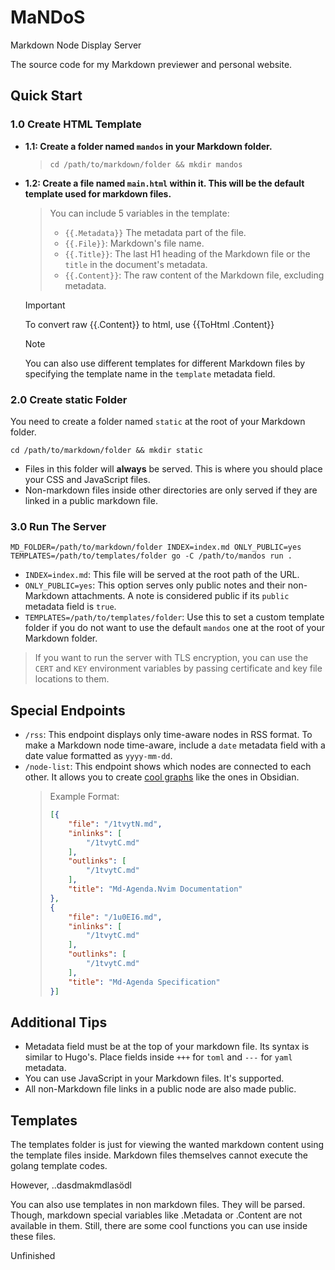 # MaNDoS
Markdown Node Display Server

The source code for my Markdown previewer and personal website.

## Quick Start
### 1.0 Create HTML Template
- **1.1: Create a folder named `mandos` in your Markdown folder.**
    > `cd /path/to/markdown/folder && mkdir mandos`
- **1.2: Create a file named `main.html` within it. This will be the default template used for markdown files.**
    > You can include 5 variables in the template:
    > - `{{.Metadata}}` The metadata part of the file.
    > - `{{.File}}`: Markdown's file name.
    > - `{{.Title}}`: The last H1 heading of the Markdown file or the `title` in the document's metadata.
    > - `{{.Content}}`: The raw content of the Markdown file, excluding metadata.

    > [!IMPORTANT]
    > To convert raw {{.Content}} to html, use {{ToHtml .Content}}

    > [!NOTE]
    > You can also use different templates for different Markdown files by specifying the template name in the `template` metadata field.

### 2.0 Create static Folder
You need to create a folder named `static` at the root of your Markdown folder.

`cd /path/to/markdown/folder && mkdir static`

- Files in this folder will **always** be served. This is where you should place your CSS and JavaScript files.
- Non-markdown files inside other directories are only served if they are linked in a public markdown file.

### 3.0 Run The Server
`MD_FOLDER=/path/to/markdown/folder INDEX=index.md ONLY_PUBLIC=yes TEMPLATES=/path/to/templates/folder go -C /path/to/mandos run .`

- `INDEX=index.md`: This file will be served at the root path of the URL.
- `ONLY_PUBLIC=yes`: This option serves only public notes and their non-Markdown attachments. A note is considered public if its `public` metadata field is `true`.
- `TEMPLATES=/path/to/templates/folder`: Use this to set a custom template folder if you do not want to use the default `mandos` one at the root of your Markdown folder.

> If you want to run the server with TLS encryption, you can use the `CERT` and `KEY` environment variables by passing certificate and key file locations to them.

## Special Endpoints
- `/rss`: This endpoint displays only time-aware nodes in RSS format. To make a Markdown node time-aware, include a `date` metadata field with a date value formatted as `yyyy-mm-dd`.
- `/node-list`: This endpoint shows which nodes are connected to each other. It allows you to create [cool graphs](http://zenarvus.com/graph.md) like the ones in Obsidian.
    > Example Format:
    > ```json
    > [{
    >     "file": "/1tvytN.md",
    >     "inlinks": [
    >         "/1tvytC.md"
    >     ],
    >     "outlinks": [
    >         "/1tvytC.md"
    >     ],
    >     "title": "Md-Agenda.Nvim Documentation"
    > },
    > {
    >     "file": "/1u0EI6.md",
    >     "inlinks": [
    >         "/1tvytC.md"
    >     ],
    >     "outlinks": [
    >         "/1tvytC.md"
    >     ],
    >     "title": "Md-Agenda Specification"
    > }]
    > ```

## Additional Tips
- Metadata field must be at the top of your markdown file. Its syntax is similar to Hugo's. Place fields inside `+++` for `toml` and `---` for `yaml` metadata.
- You can use JavaScript in your Markdown files. It's supported.
- All non-Markdown file links in a public node are also made public.

## Templates
The templates folder is just for viewing the wanted markdown content using the template files inside. Markdown files themselves cannot execute the golang template codes.

However,  ..dasdmakmdlasödl

You can also use templates in non markdown files. They will be parsed. Though, markdown special variables like .Metadata or .Content are not available in them. Still, there are some cool functions you can use inside these files.

Unfinished
